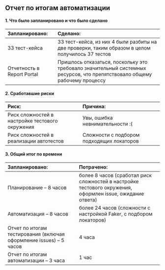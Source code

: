 ## Отчет по итогам автоматизации

#### 1. Что было запланировано и что было сделано  

| Запланировано: | Сделано: |
|:------------- |:------------- |
| 33 тест-кейса | 33 тест-кейса, из них 4 были разбиты на две проверки, таким образом в целом получилось 37 тестов |
| Отчетность в Report Portal | Пришлось отказаться, поскольку это требовало значительный системных ресурсов, что препятствовало общему рабочему процессу |

#### 2. Сработавшие риски

| Риск: | Причина: |
|:------------- |:------------- |
| Риск сложностей в настройке тестового окружения | Увы, ошибка невнимательности :( |
| Риск сложностей в реализации автотестов | Сложности с подбором подходящих локаторов |

#### 3. Общий итог по времени  

| Запланировано:                                               | Потрачено:                                                   |
| :----------------------------------------------------------- | :----------------------------------------------------------- |
| Планирование – 8 часов                                       | более 8 часов (сработал риск сложностей в настройке тестового окружения, оформлен issue, ожидание ответа) |
| Автоматизация – 8 часов                                      | более 24 часов (сложности с настройкой Faker, с подбором локаторов) |
| Отчет по итогам тестирования (включая оформление issues) – 5 часов | 4 часа                                                       |
| Отчет по итогам автоматизации – 3 часа                       | 1 час                                                        |
